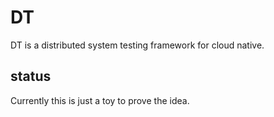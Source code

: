 # DT

DT is a distributed system testing framework for cloud native.

## status

Currently this is just a toy to prove the idea.
